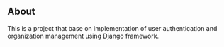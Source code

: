 ## About
This is a project that base on implementation of user authentication and organization management using Django framework.